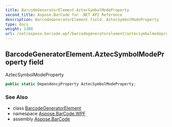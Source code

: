 ```yaml
---
title: BarcodeGeneratorElement.AztecSymbolModeProperty
second_title: Aspose.BarCode for .NET API Reference
description: BarcodeGeneratorElement field. AztecSymbolModeProperty
type: docs
weight: 1300
url: /net/aspose.barcode.wpf/barcodegeneratorelement/aztecsymbolmodeproperty/
---
```

## BarcodeGeneratorElement.AztecSymbolModeProperty field

AztecSymbolModeProperty

```csharp
public static DependencyProperty AztecSymbolModeProperty;
```

### See Also

* class [BarcodeGeneratorElement](../)
* namespace [Aspose.BarCode.WPF](../../barcodegeneratorelement/)
* assembly [Aspose.BarCode](../../../)


